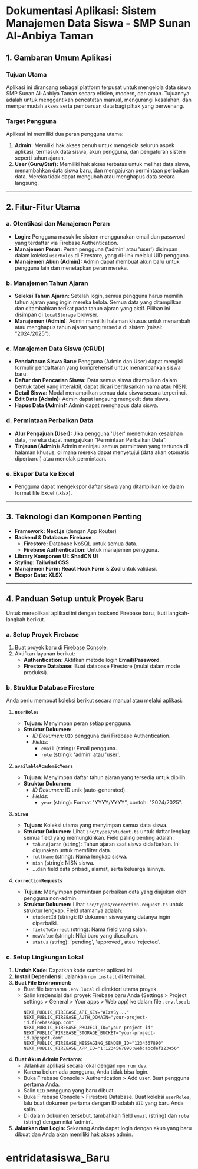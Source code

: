 
# Dokumentasi Aplikasi: Sistem Manajemen Data Siswa - SMP Sunan Al-Anbiya Taman

## 1. Gambaran Umum Aplikasi

### Tujuan Utama
Aplikasi ini dirancang sebagai platform terpusat untuk mengelola data siswa SMP Sunan Al-Anbiya Taman secara efisien, modern, dan aman. Tujuannya adalah untuk menggantikan pencatatan manual, mengurangi kesalahan, dan mempermudah akses serta pembaruan data bagi pihak yang berwenang.

### Target Pengguna
Aplikasi ini memiliki dua peran pengguna utama:
1.  **Admin:** Memiliki hak akses penuh untuk mengelola seluruh aspek aplikasi, termasuk data siswa, akun pengguna, dan pengaturan sistem seperti tahun ajaran.
2.  **User (Guru/Staf):** Memiliki hak akses terbatas untuk melihat data siswa, menambahkan data siswa baru, dan mengajukan permintaan perbaikan data. Mereka tidak dapat mengubah atau menghapus data secara langsung.

---

## 2. Fitur-Fitur Utama

### a. Otentikasi dan Manajemen Peran
- **Login:** Pengguna masuk ke sistem menggunakan email dan password yang terdaftar via Firebase Authentication.
- **Manajemen Peran:** Peran pengguna ('admin' atau 'user') disimpan dalam koleksi `userRoles` di Firestore, yang di-link melalui UID pengguna.
- **Manajemen Akun (Admin):** Admin dapat membuat akun baru untuk pengguna lain dan menetapkan peran mereka.

### b. Manajemen Tahun Ajaran
- **Seleksi Tahun Ajaran:** Setelah login, semua pengguna harus memilih tahun ajaran yang ingin mereka kelola. Semua data yang ditampilkan dan ditambahkan terikat pada tahun ajaran yang aktif. Pilihan ini disimpan di `localStorage` browser.
- **Manajemen (Admin):** Admin memiliki halaman khusus untuk menambah atau menghapus tahun ajaran yang tersedia di sistem (misal: "2024/2025").

### c. Manajemen Data Siswa (CRUD)
- **Pendaftaran Siswa Baru:** Pengguna (Admin dan User) dapat mengisi formulir pendaftaran yang komprehensif untuk menambahkan siswa baru.
- **Daftar dan Pencarian Siswa:** Data semua siswa ditampilkan dalam bentuk tabel yang interaktif, dapat dicari berdasarkan nama atau NISN.
- **Detail Siswa:** Modal menampilkan semua data siswa secara terperinci.
- **Edit Data (Admin):** Admin dapat langsung mengedit data siswa.
- **Hapus Data (Admin):** Admin dapat menghapus data siswa.

### d. Permintaan Perbaikan Data
- **Alur Pengajuan (User):** Jika pengguna 'User' menemukan kesalahan data, mereka dapat mengajukan "Permintaan Perbaikan Data".
- **Tinjauan (Admin):** Admin meninjau semua permintaan yang tertunda di halaman khusus, di mana mereka dapat menyetujui (data akan otomatis diperbarui) atau menolak permintaan.

### e. Ekspor Data ke Excel
- Pengguna dapat mengekspor daftar siswa yang ditampilkan ke dalam format file Excel (.xlsx).

---

## 3. Teknologi dan Komponen Penting

- **Framework:** **Next.js** (dengan App Router)
- **Backend & Database:** **Firebase**
    - **Firestore:** Database NoSQL untuk semua data.
    - **Firebase Authentication:** Untuk manajemen pengguna.
- **Library Komponen UI:** **ShadCN UI**
- **Styling:** **Tailwind CSS**
- **Manajemen Form:** **React Hook Form** & **Zod** untuk validasi.
- **Ekspor Data:** **XLSX**

---

## 4. Panduan Setup untuk Proyek Baru

Untuk mereplikasi aplikasi ini dengan backend Firebase baru, ikuti langkah-langkah berikut.

### a. Setup Proyek Firebase
1.  Buat proyek baru di [Firebase Console](https://console.firebase.google.com/).
2.  Aktifkan layanan berikut:
    *   **Authentication:** Aktifkan metode login **Email/Password**.
    *   **Firestore Database:** Buat database Firestore (mulai dalam mode produksi).

### b. Struktur Database Firestore
Anda perlu membuat koleksi berikut secara manual atau melalui aplikasi:

1.  **`userRoles`**
    *   **Tujuan:** Menyimpan peran setiap pengguna.
    *   **Struktur Dokumen:**
        *   *ID Dokumen:* `UID` pengguna dari Firebase Authentication.
        *   *Fields:*
            *   `email` (string): Email pengguna.
            *   `role` (string): 'admin' atau 'user'.

2.  **`availableAcademicYears`**
    *   **Tujuan:** Menyimpan daftar tahun ajaran yang tersedia untuk dipilih.
    *   **Struktur Dokumen:**
        *   *ID Dokumen:* ID unik (auto-generated).
        *   *Fields:*
            *   `year` (string): Format "YYYY/YYYY", contoh: "2024/2025".

3.  **`siswa`**
    *   **Tujuan:** Koleksi utama yang menyimpan semua data siswa.
    *   **Struktur Dokumen:** Lihat `src/types/student.ts` untuk daftar lengkap semua field yang memungkinkan. Field paling penting adalah:
        *   `tahunAjaran` (string): Tahun ajaran saat siswa didaftarkan. Ini digunakan untuk memfilter data.
        *   `fullName` (string): Nama lengkap siswa.
        *   `nisn` (string): NISN siswa.
        *   ...dan field data pribadi, alamat, serta keluarga lainnya.

4.  **`correctionRequests`**
    *   **Tujuan:** Menyimpan permintaan perbaikan data yang diajukan oleh pengguna non-admin.
    *   **Struktur Dokumen:** Lihat `src/types/correction-request.ts` untuk struktur lengkap. Field utamanya adalah:
        *   `studentId` (string): ID dokumen siswa yang datanya ingin diperbaiki.
        *   `fieldToCorrect` (string): Nama field yang salah.
        *   `newValue` (string): Nilai baru yang diusulkan.
        *   `status` (string): 'pending', 'approved', atau 'rejected'.

### c. Setup Lingkungan Lokal
1.  **Unduh Kode:** Dapatkan kode sumber aplikasi ini.
2.  **Install Dependensi:** Jalankan `npm install` di terminal.
3.  **Buat File Environment:**
    *   Buat file bernama `.env.local` di direktori utama proyek.
    *   Salin kredensial dari proyek Firebase baru Anda (Settings > Project settings > General > Your apps > Web app) ke dalam file `.env.local`:
        ```
        NEXT_PUBLIC_FIREBASE_API_KEY="AIzaSy..."
        NEXT_PUBLIC_FIREBASE_AUTH_DOMAIN="your-project-id.firebaseapp.com"
        NEXT_PUBLIC_FIREBASE_PROJECT_ID="your-project-id"
        NEXT_PUBLIC_FIREBASE_STORAGE_BUCKET="your-project-id.appspot.com"
        NEXT_PUBLIC_FIREBASE_MESSAGING_SENDER_ID="1234567890"
        NEXT_PUBLIC_FIREBASE_APP_ID="1:1234567890:web:abcdef123456"
        ```
4.  **Buat Akun Admin Pertama:**
    *   Jalankan aplikasi secara lokal dengan `npm run dev`.
    *   Karena belum ada pengguna, Anda tidak bisa login.
    *   Buka Firebase Console > Authentication > Add user. Buat pengguna pertama Anda.
    *   Salin `UID` pengguna yang baru dibuat.
    *   Buka Firebase Console > Firestore Database. Buat koleksi `userRoles`, lalu buat dokumen pertama dengan ID adalah `UID` yang baru Anda salin.
    *   Di dalam dokumen tersebut, tambahkan field `email` (string) dan `role` (string) dengan nilai 'admin'.
5.  **Jalankan dan Login:** Sekarang Anda dapat login dengan akun yang baru dibuat dan Anda akan memiliki hak akses admin.
# entridatasiswa_Baru

